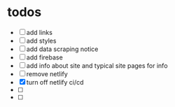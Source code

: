 # todos

- [ ] add links
- [ ] add styles
- [ ] add data scraping notice
- [ ] add firebase
- [ ] add info about site and typical site pages for info
- [ ] remove netlify
- [x] turn off netlify ci/cd
- [ ]
- [ ]
